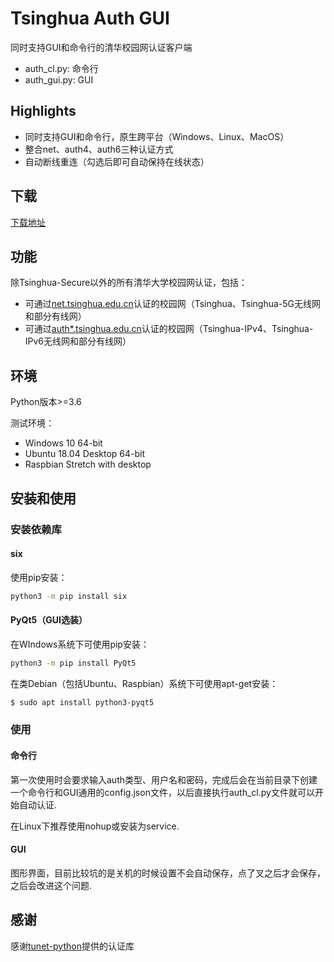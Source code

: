 # Tsinghua Auth GUI

同时支持GUI和命令行的清华校园网认证客户端

- auth_cl.py: 命令行
- auth_gui.py: GUI

## Highlights

- 同时支持GUI和命令行，原生跨平台（Windows、Linux、MacOS）
- 整合net、auth4、auth6三种认证方式
- 自动断线重连（勾选后即可自动保持在线状态）

## 下载
[下载地址](https://github.com/LuoBingjun/Tsinghua-Auth-GUI/releases)

## 功能

除Tsinghua-Secure以外的所有清华大学校园网认证，包括：

- 可通过[net.tsinghua.edu.cn](http://net.tsinghua.edu.cn/)认证的校园网（Tsinghua、Tsinghua-5G无线网和部分有线网）
- 可通过[auth*.tsinghua.edu.cn](http://auth.tsinghua.edu.cn/)认证的校园网（Tsinghua-IPv4、Tsinghua-IPv6无线网和部分有线网）

## 环境

Python版本>=3.6

测试环境：

- Windows 10 64-bit
- Ubuntu 18.04 Desktop 64-bit
- Raspbian Stretch with desktop

## 安装和使用

### 安装依赖库

#### six

使用pip安装：

```cmd
python3 -m pip install six
```

#### PyQt5（GUI选装）

在WIndows系统下可使用pip安装：

```cmd
python3 -m pip install PyQt5
```

在类Debian（包括Ubuntu、Raspbian）系统下可使用apt-get安装：

```sh
$ sudo apt install python3-pyqt5
```

### 使用

#### 命令行

第一次使用时会要求输入auth类型、用户名和密码，完成后会在当前目录下创建一个命令行和GUI通用的config.json文件，以后直接执行auth_cl.py文件就可以开始自动认证.

在Linux下推荐使用nohup或安装为service.

#### GUI

图形界面，目前比较坑的是关机的时候设置不会自动保存，点了叉之后才会保存，之后会改进这个问题.

## 感谢

感谢[tunet-python](https://github.com/yuantailing/tunet-python)提供的认证库

